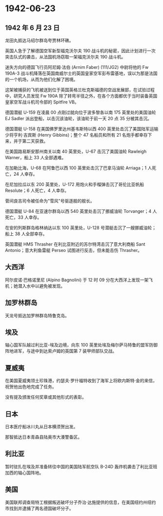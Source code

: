# 1942-06-23

## 1942 年 6 月 23 日

龙田丸抵达马绍尔群岛夸贾林环礁。

英国人急于了解德国空军新型福克沃尔夫 190
战斗机的秘密，因此计划进行一次突击队式的袭击，从法国机场窃取一架福克沃尔夫
190 战斗机。

迷失方向的德国飞行员阿尼姆·法伯 (Arnim Faber) (111/JG2) 中尉将他的 Fw
190A-3
战斗机降落在英国南威尔士的英国皇家空军彭布雷基地，误以为那是法国的一个机场，从而为他们化解了困境。

这架被捕获的飞机被送到位于英国英格兰杜克斯福德的空战发展部，在试验过程中，研究人员发现
Fw 190A
除了转弯半径之外，在各个方面都优于当时装备英国皇家空军战斗机司令部的
Spitfire VB。

德国潜艇 U-159 在凌晨 00 点刚过就向位于波多黎各以南 175 英里处的美国油轮
EJ Sadler 派出登船，以击沉该油轮，该油轮于前一天 20 点 35 分被其击沉。

德国潜艇 U-158 在美国佛罗里达州基韦斯特以西 400
英里处击沉了美国陆军运输少将亨利·吉宾斯 (Henry Gibbins)；整个 47
名船员和所有 21 名炮手都幸存下来，并于第二天获救。

在美国路易斯安那州南关以南 40 英里处，U-67 击沉了美国油轮 Rawleigh
Warner，船上 33 人全部遇难。

在加勒比海，U-68 在阿鲁巴以西 100 英里处击沉了巴拿马油轮 Arriaga；1
人死亡，24 人幸存。

在尼加拉瓜以东 200 英里处，U-172 用炮火和手榴弹击沉了哥伦比亚帆船
Resolute；6 人死亡，4 人幸存。

菅间良吉司令被任命为"雪风"号驱逐舰的舰长。

德国潜艇 U-84 在亚速尔群岛以西 540 英里处击沉了挪威油轮 Torvanger；4
人死亡，33 人幸存。

在安的列斯群岛格林纳达以东 100 英里处，U-128
号潜艇击沉了一艘挪威油轮；船上 38 人全部幸存。

英国潜艇 HMS Thrasher 在利比亚附近的苏尔特湾击沉了意大利商船 Sant
Antonio；意大利鱼雷艇 Perseo 试图进行反击，但未能击伤 Thrasher。

## 大西洋

阿尔皮诺·巴格诺里尼 (Alpino Bagnolini) 于 12 时 09
分在大西洋上发现一架飞机；她潜入水中以避免被发现。

## 加罗林群岛

天龙号抵达加罗林群岛特鲁克岛。

## 埃及

轴心国军队越过利比亚-埃及边境，向东 100
英里处埃及梅尔萨马特鲁的盟军防御阵地进军，与途中到达索卢姆的英国第 7
装甲师部队交战。

## 夏威夷

在美国夏威夷领土珍珠港，约瑟夫·罗什福特收到了海军上将欧内斯特·金的来信，祝贺他出色地完成了任务。

没有提及颁发任何奖章或其他形式的表彰。

## 日本

日本医疗船冰川丸从日本横须贺出发。

那智抵达日本青森县陆奥市大湊警备区。

## 利比亚

暂时驻扎在埃及并准备转往中国的美国陆军航空队 B-24D
轰炸机袭击了利比亚班加西的轴心国阵地。

## 美国

美国联邦调查局特工根据叛逃破坏分子乔治·达施提供的信息，在美国纽约州纽约市找到并逮捕了两名德国破坏分子。

